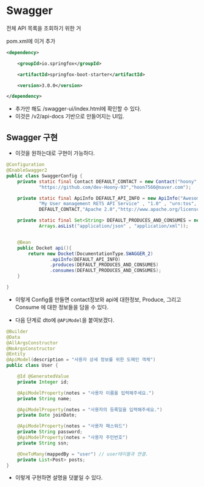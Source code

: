 # Swagger

전체 API 목록을 조회하기 위한 거

pom.xml에 이거 추가
```xml
<dependency>

    <groupId>io.springfox</groupId>

    <artifactId>springfox-boot-starter</artifactId>

    <version>3.0.0</version>

</dependency>
```
- 추가만 해도 /swagger-ui/index.html에 확인할 수 있다.
- 이것은 /v2/api-docs 기반으로 만들어지는 UI임.

## Swagger 구현

- 이것을 원하는대로 구현이 가능하다.

```java
@Configuration
@EnableSwagger2
public class SwaggerConfig {
    private static final Contact DEFAULT_CONTACT = new Contact("hoony" ,
            "https://github.com/dev-Hoony-93","hoon7566@naver.com");

    private static final ApiInfo DEFAULT_API_INFO = new ApiInfo("Awesome API Title",
            "My User management RETS API Service" , "1.0" , "urn:tos",
            DEFAULT_CONTACT,"Apache 2.0","http://www.apache.org/licenses/LICENSE-2.0", new ArrayList<>());

    private static final Set<String> DEFAULT_PRODUCES_AND_CONSUMES = new HashSet<>(
            Arrays.asList("application/json" , "application/xml"));


    @Bean
    public Docket api(){
        return new Docket(DocumentationType.SWAGGER_2)
                .apiInfo(DEFAULT_API_INFO)
                .produces(DEFAULT_PRODUCES_AND_CONSUMES)
                .consumes(DEFAULT_PRODUCES_AND_CONSUMES);
    }

}
```
- 이렇게 Config를 만들면 contact정보와 api에 대한정보, Produce, 그리고 Consume 에 대한 정보들을 담을 수 있다.

- 다음 단계로 dto에 `@APiModel`을 붙여보겠다.

```java
@Builder
@Data
@AllArgsConstructor
@NoArgsConstructor
@Entity
@ApiModel(description = "사용자 상세 정보를 위한 도메인 객체")
public class User {

    @Id @GeneratedValue
    private Integer id;

    @ApiModelProperty(notes = "사용자 이름을 입력해주세요.")
    private String name;

    @ApiModelProperty(notes = "사용자의 등록일을 입력해주세요.")
    private Date joinDate;

    @ApiModelProperty(notes = "사용자 패스워드")
    private String password;
    @ApiModelProperty(notes = "사용자 주민번호")
    private String ssn;

    @OneToMany(mappedBy = "user") // user테이블과 연결.
    private List<Post> posts;
}
```
- 이렇게 구현하면 설명을 덧붙일 수 있다.